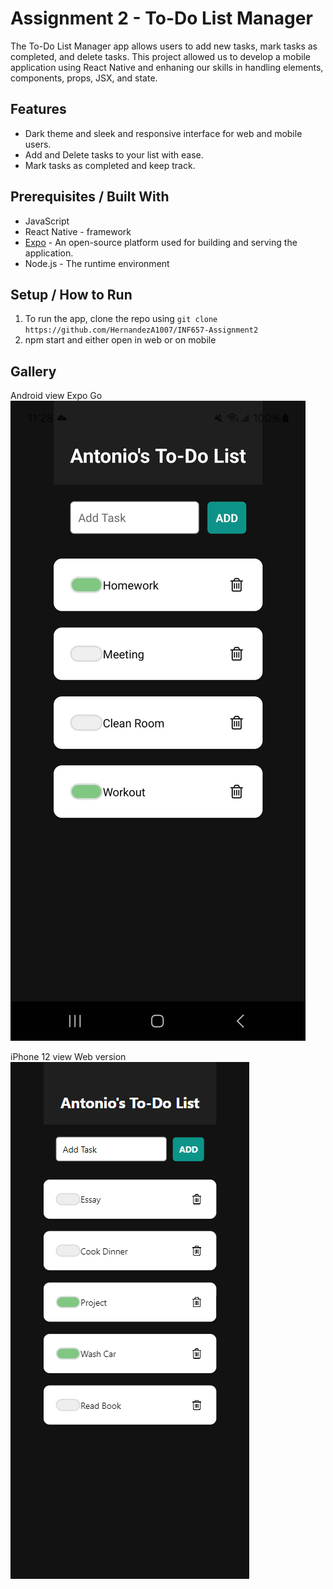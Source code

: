 # Assignment 2 - To-Do List Manager

The To-Do List Manager app allows users to add new tasks, mark tasks as completed, and delete tasks. This project allowed us to develop a mobile application using React Native and enhaning our skills in handling elements, components, props, JSX, and state.

## Features

- Dark theme and sleek and responsive interface for web and mobile users.
- Add and Delete tasks to your list with ease.
- Mark tasks as completed and keep track.

## Prerequisites / Built With

- JavaScript
- React Native - framework
- [Expo](https://expo.dev/) - An open-source platform used for building and serving the application.
- Node.js - The runtime environment

## Setup / How to Run

1. To run the app, clone the repo using `git clone https://github.com/HernandezA1007/INF657-Assignment2`
2. npm start and either open in web or on mobile

## Gallery

Android view Expo Go
![Expo GO Mobile Interface](./img/ExpoGoAndroid.jpg)

iPhone 12 view Web version
![Web View](./img/iPhone12Web.png)
